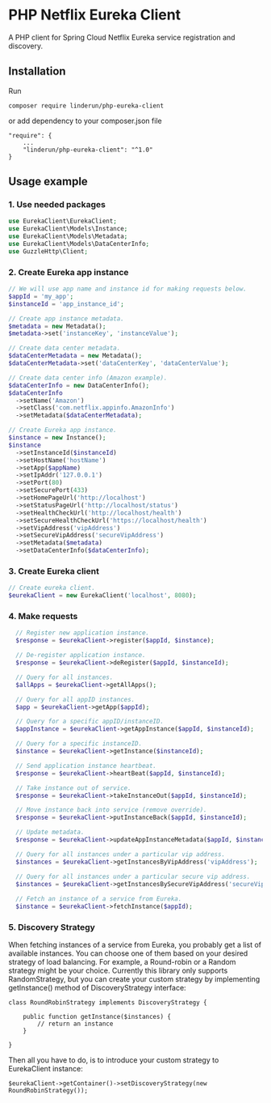 PHP Netflix Eureka Client
=========================
A PHP client for Spring Cloud Netflix Eureka service registration and discovery.


## Installation
Run
```
composer require linderun/php-eureka-client
```
or add dependency to your composer.json file
```
"require": {
    ...
    "linderun/php-eureka-client": "^1.0"
}

```
## Usage example
### 1. Use needed packages
```php
use EurekaClient\EurekaClient;
use EurekaClient\Models\Instance;
use EurekaClient\Models\Metadata;
use EurekaClient\Models\DataCenterInfo;
use GuzzleHttp\Client;
```
### 2. Create Eureka app instance
```php
// We will use app name and instance id for making requests below.
$appId = 'my_app';
$instanceId = 'app_instance_id';

// Create app instance metadata.
$metadata = new Metadata();
$metadata->set('instanceKey', 'instanceValue');

// Create data center metadata.
$dataCenterMetadata = new Metadata();
$dataCenterMetadata->set('dataCenterKey', 'dataCenterValue');

// Create data center info (Amazon example).
$dataCenterInfo = new DataCenterInfo();
$dataCenterInfo
  ->setName('Amazon')
  ->setClass('com.netflix.appinfo.AmazonInfo')
  ->setMetadata($dataCenterMetadata);

// Create Eureka app instance.
$instance = new Instance();
$instance
  ->setInstanceId($instanceId)
  ->setHostName('hostName')
  ->setApp($appName)
  ->setIpAddr('127.0.0.1')
  ->setPort(80)
  ->setSecurePort(433)
  ->setHomePageUrl('http://localhost')
  ->setStatusPageUrl('http://localhost/status')
  ->setHealthCheckUrl('http://localhost/health')
  ->setSecureHealthCheckUrl('https://localhost/health')
  ->setVipAddress('vipAddress')
  ->setSecureVipAddress('secureVipAddress')
  ->setMetadata($metadata)
  ->setDataCenterInfo($dataCenterInfo);
```
### 3. Create Eureka client
```php
// Create eureka client.
$eurekaClient = new EurekaClient('localhost', 8080);
```
### 4. Make requests
```php
  // Register new application instance.
  $response = $eurekaClient->register($appId, $instance);

  // De-register application instance.
  $response = $eurekaClient->deRegister($appId, $instanceId);

  // Query for all instances.
  $allApps = $eurekaClient->getAllApps();

  // Query for all appID instances.
  $app = $eurekaClient->getApp($appId);

  // Query for a specific appID/instanceID.
  $appInstance = $eurekaClient->getAppInstance($appId, $instanceId);

  // Query for a specific instanceID.
  $instance = $eurekaClient->getInstance($instanceId);

  // Send application instance heartbeat.
  $response = $eurekaClient->heartBeat($appId, $instanceId);

  // Take instance out of service.
  $response = $eurekaClient->takeInstanceOut($appId, $instanceId);

  // Move instance back into service (remove override).
  $response = $eurekaClient->putInstanceBack($appId, $instanceId);

  // Update metadata.
  $response = $eurekaClient->updateAppInstanceMetadata($appId, $instanceId, $metadata);

  // Query for all instances under a particular vip address.
  $instances = $eurekaClient->getInstancesByVipAddress('vipAddress');

  // Query for all instances under a particular secure vip address.
  $instances = $eurekaClient->getInstancesBySecureVipAddress('secureVipAddress');
    
  // Fetch an instance of a service from Eureka.
  $instance = $eurekaClient->fetchInstance($appId);
```

### 5. Discovery Strategy
When fetching instances of a service from Eureka, you probably get a list of available instances. You can choose one of them based on your desired strategy of load balancing. For example, a Round-robin or a Random strategy might be your choice.
Currently this library only supports RandomStrategy, but you can create your custom strategy by implementing getInstance() method of DiscoveryStrategy interface:
```
class RoundRobinStrategy implements DiscoveryStrategy {

    public function getInstance($instances) {
        // return an instance
    }
    
}

```
Then all you have to do, is to introduce your custom strategy to EurekaClient instance:
```
$eurekaClient->getContainer()->setDiscoveryStrategy(new RoundRobinStrategy());
```
